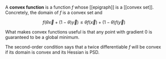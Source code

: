 A **convex function** is a function $f$ whose [[epigraph]] is a [[convex set]]. Concretely, the domain of $f$ is a convex set and

$$
f(\theta \vec{x} + (1-\theta) \vec{y}) \leq \theta f(\vec{x}) + (1-\theta)f(\vec{y})
$$

What makes convex functions useful is that any point with gradient 0 is guaranteed to be a global minimum.

The second-order condition says that a twice differentiable $f$ will be convex if its domain is convex and its Hessian is PSD.